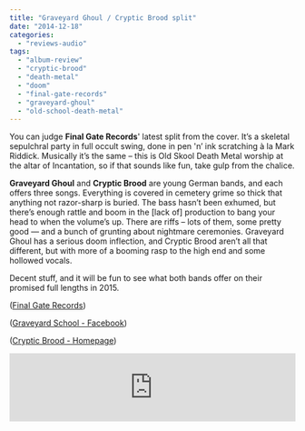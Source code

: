 ```yaml
---
title: "Graveyard Ghoul / Cryptic Brood split"
date: "2014-12-18"
categories: 
  - "reviews-audio"
tags: 
  - "album-review"
  - "cryptic-brood"
  - "death-metal"
  - "doom"
  - "final-gate-records"
  - "graveyard-ghoul"
  - "old-school-death-metal"
---
```


You can judge **Final Gate Records**' latest split from the cover. It’s a skeletal sepulchral party in full occult swing, done in pen 'n’ ink scratching à la Mark Riddick. Musically it’s the same – this is Old Skool Death Metal worship at the altar of Incantation, so if that sounds like fun, take gulp from the chalice.

**Graveyard Ghoul** and **Cryptic Brood** are young German bands, and each offers three songs. Everything is covered in cemetery grime so thick that anything not razor-sharp is buried. The bass hasn’t been exhumed, but there’s enough rattle and boom in the \[lack of\] production to bang your head to when the volume’s up. There are riffs – lots of them, some pretty good — and a bunch of grunting about nightmare ceremonies. Graveyard Ghoul has a serious doom inflection, and Cryptic Brood aren’t all that different, but with more of a booming rasp to the high end and some hollowed vocals.

Decent stuff, and it will be fun to see what both bands offer on their promised full lengths in 2015.

([Final Gate Records](http://www.finalgaterecords.com/en/index))

([Graveyard School - Facebook](https://www.facebook.com/GraveyardGhoul))

([Cryptic Brood - Homepage](http://www.crypticbrood.de/))

<iframe style="border: 0; width: 100%; height: 120px;" src="https://bandcamp.com/EmbeddedPlayer/album=3618009439/size=large/bgcol=ffffff/linkcol=0687f5/tracklist=false/artwork=small/transparent=true/" width="300" height="150" seamless=""><a href="http://finalgaterecords.bandcamp.com/album/graveyard-ghoul-cryptic-brood-split">GRAVEYARD GHOUL / CRYPTIC BROOD split by GRAVEYARD GHOUL / CRYPTIC BROOD</a></iframe>
